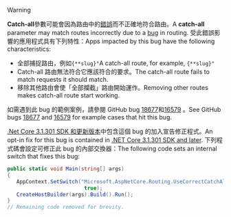 > [!WARNING]
> <span data-ttu-id="afa35-101">**Catch-all**參數可能會因為路由中的[錯誤](https://github.com/dotnet/aspnetcore/issues/18677)而不正確地符合路由。</span><span class="sxs-lookup"><span data-stu-id="afa35-101">A **catch-all** parameter may match routes incorrectly due to a [bug](https://github.com/dotnet/aspnetcore/issues/18677) in routing.</span></span> <span data-ttu-id="afa35-102">受此錯誤影響的應用程式具有下列特性：</span><span class="sxs-lookup"><span data-stu-id="afa35-102">Apps impacted by this bug have the following characteristics:</span></span>
>
> * <span data-ttu-id="afa35-103">全部捕捉路由，例如`{**slug}"`</span><span class="sxs-lookup"><span data-stu-id="afa35-103">A catch-all route, for example, `{**slug}"`</span></span>
> * <span data-ttu-id="afa35-104">Catch-all 路由無法符合它應該符合的要求。</span><span class="sxs-lookup"><span data-stu-id="afa35-104">The catch-all route fails to match requests it should match.</span></span>
> * <span data-ttu-id="afa35-105">移除其他路由會使「全部攔截」路由開始運作。</span><span class="sxs-lookup"><span data-stu-id="afa35-105">Removing other routes makes catch-all route start working.</span></span>
>
> <span data-ttu-id="afa35-106">如需遇到此 bug 的範例案例，請參閱 GitHub bug [18677](https://github.com/dotnet/aspnetcore/issues/18677)和[16579](https://github.com/dotnet/aspnetcore/issues/16579) 。</span><span class="sxs-lookup"><span data-stu-id="afa35-106">See GitHub bugs [18677](https://github.com/dotnet/aspnetcore/issues/18677) and [16579](https://github.com/dotnet/aspnetcore/issues/16579) for example cases that hit this bug.</span></span>
>
> <span data-ttu-id="afa35-107">[.Net Core 3.1.301 SDK 和更新版本](https://dotnet.microsoft.com/download/dotnet-core/3.1)中包含這個 bug 的加入宣告修正程式。</span><span class="sxs-lookup"><span data-stu-id="afa35-107">An opt-in fix for this bug is contained in [.NET Core 3.1.301 SDK and later](https://dotnet.microsoft.com/download/dotnet-core/3.1).</span></span> <span data-ttu-id="afa35-108">下列程式碼會設定可修正此 bug 的內部交換器：</span><span class="sxs-lookup"><span data-stu-id="afa35-108">The following code sets an internal switch that fixes this bug:</span></span>
>
>```csharp
>public static void Main(string[] args)
>{
>    AppContext.SetSwitch("Microsoft.AspNetCore.Routing.UseCorrectCatchAllBehavior", 
>                          true);
>    CreateHostBuilder(args).Build().Run();
>}
>// Remaining code removed for brevity.
>```